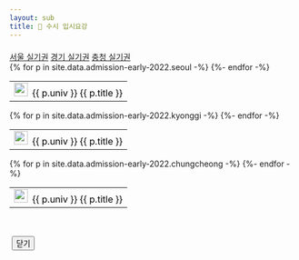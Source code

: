 ```yaml
---
layout: sub
title: 🥇 수시 입시요강
---
```

<div style="margin:20px 0 50px 0">
    <nav>
        <div class="nav nav-tabs" id="nav-tab" role="tablist" style="border:none;">
            <a class="nav-item nav-link active" id="nav-home-tab" data-toggle="tab" href="#nav-home" role="tab" aria-controls="nav-home" aria-selected="true">서울 실기권</a>
            <a class="nav-item nav-link" id="nav-profile-tab" data-toggle="tab" href="#nav-profile" role="tab" aria-controls="nav-profile" aria-selected="false">경기 실기권</a>
            <a class="nav-item nav-link" id="nav-contact-tab" data-toggle="tab" href="#nav-contact" role="tab" aria-controls="nav-contact" aria-selected="false">충청 실기권</a>
        </div>
    </nav>
    <div class="tab-content" id="nav-tabContent">
        <div class="tab-pane fade show active" id="nav-home" role="tabpanel" aria-labelledby="nav-home-tab">
          <!-- 서울실기권 -->
          <table class="table table-condensed">
            <tbody>
                {% for p in site.data.admission-early-2022.seoul -%}
                    <tr>
                        <td><a data-toggle="modal" href="#admission" onclick="loadImage({{forloop.index}}, '{{p.image-url}}', '{{p.title}}')" style="text-decoration:none;color:black"><img src="/assets/img/logo/{% include logo_func.html univ=p.univ %}" width="24px" height="24px" style="margin-right:8px"/>{{ p.univ }}&nbsp;{{ p.title }}</a></td>
                    </tr>
                {%- endfor -%}
            </tbody>
          </table>
        </div>
        <div class="tab-pane fade" id="nav-profile" role="tabpanel" aria-labelledby="nav-profile-tab">
          <!-- 경기실기권 -->
          <table class="table table-condensed">
            <tbody>
                {% for p in site.data.admission-early-2022.kyonggi -%}
                    <tr>
                        <td><a data-toggle="modal" href="#admission" onclick="loadImage({{forloop.index}}, '{{p.image-url}}', '{{p.title}}')" style="text-decoration:none;color:black"><img src="/assets/img/logo/{% include logo_func.html univ=p.univ %}" width="24px" height="24px" style="margin-right:8px"/>{{ p.univ }}&nbsp;{{ p.title }}</a></td>
                    </tr>
                {%- endfor -%}
            </tbody>
          </table>
        </div>
        <div class="tab-pane fade" id="nav-contact" role="tabpanel" aria-labelledby="nav-contact-tab">
          <!-- 충청실기권 -->
          <table class="table table-condensed">
            <tbody>
                {% for p in site.data.admission-early-2022.chungcheong -%}
                    <tr>
                        <td><a data-toggle="modal" href="#admission" onclick="loadImage({{forloop.index}}, '{{p.image-url}}', '{{p.title}}')" style="text-decoration:none;color:black"><img src="/assets/img/logo/{% include logo_func.html univ=p.univ %}" width="24px" height="24px" style="margin-right:8px"/>{{ p.univ }}&nbsp;{{ p.title }}</a></td>
                    </tr>
                {%- endfor -%}
            </tbody>
          </table>
        </div>
    </div>
</div>

<div class="portfolio-modal modal fade" id="admission" tabindex="-1" role="dialog" aria-hidden="true">
    <div class="modal-dialog">
      <div class="modal-content" style="padding-bottom: 30px">
        <div class="close-modal" data-dismiss="modal">
          <div class="lr">
            <div class="rl"></div>
          </div>
        </div>
        <div class="container">
          <div class="row">
            <div class="col-lg-8 mx-auto" style="padding:0">
              <div class="modal-body" style="padding:0">
                <img class="img-fluid d-block mx-auto" id="admissionImg" alt="">
                <button class="btn btn-primary" data-dismiss="modal" type="button" style="text-align:right;">
                  <i class="fas fa-times" ></i>  닫기
                </button>
              </div>
            </div>
          </div>
        </div>
      </div>
    </div>
  </div>

<script type="text/javascript">

// $(document).ready(function () {
//     $("#admission").on("hidden.bs.modal", function () {
//         $("body").css("position", "relative");
//     });
// });

const loadImage = function(index, img_url, title) {
    //$("body").css("position", "fixed");
    $("#admissionImg").attr("src", img_url);
    $("#admissionImg").attr("alt", title);
}
</script>